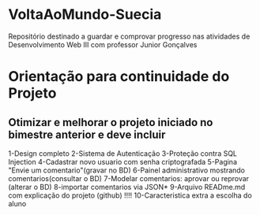# VoltaAoMundo-Suecia
Repositório destinado a guardar e comprovar progresso nas atividades de Desenvolvimento Web III com professor Junior Gonçalves

# Orientação para continuidade do Projeto
## Otimizar e melhorar o projeto iniciado no bimestre anterior e deve incluir

1-Design completo
2-Sistema de Autenticação
3-Proteção contra SQL Injection
4-Cadastrar novo usuario com senha criptografada
5-Pagina "Envie um comentario"(gravar no BD)
6-Painel administrativo mostrando comentarios(consultar o BD)
7-Modelar comentarios: aprovar ou reprovar (alterar o BD)
8-importar comentarios via JSON*
9-Arquivo READme.md com explicação do projeto (github) !!!!
10-Caracteristica extra a escolha do aluno
